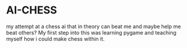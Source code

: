 # AI-CHESS
my attempt at a chess ai that in theory can beat me and maybe help me beat others?
My first step into this was learning pygame and teaching myself how i could make chess within it.
